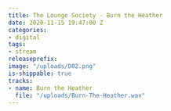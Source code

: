 ```yaml
---
title: The Lounge Society - Burn the Heather
date: 2020-11-15 19:47:00 Z
categories:
- digital
tags:
- stream
releaseprefix: 
image: "/uploads/D02.png"
is-shippable: true
tracks:
- name: Burn the Heather
  file: "/uploads/Burn-The-Heather.wav"
---
```


